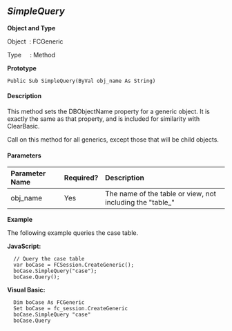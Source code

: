 _SimpleQuery_
-------------

**Object and Type**

Object  : FCGeneric

Type     : Method

**Prototype**

```
Public Sub SimpleQuery(ByVal obj_name As String)
```

#### Description

This method sets the DBObjectName property for a generic object. It is exactly the same as that property, and is included for similarity with ClearBasic.

Call on this method for all generics, except those that will be child objects.

#### Parameters

| Parameter Name | Required? | Description |
|:--- |:--- |:--- |
| obj_name | Yes | The name of the table or view, not including the "table_" |

**Example**

The following example queries the case table.

**JavaScript:**
```
  // Query the case table
  var boCase = FCSession.CreateGeneric();
  boCase.SimpleQuery("case");
  boCase.Query();
```

**Visual Basic:**
```
  Dim boCase As FCGeneric
  Set boCase = fc_session.CreateGeneric
  boCase.SimpleQuery "case"
  boCase.Query
```